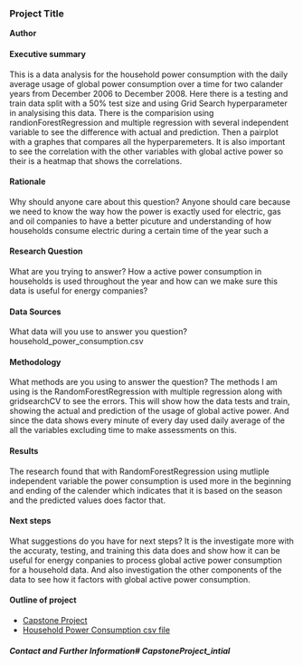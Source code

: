 ### Project Title

**Author**

#### Executive summary
This is a data analysis for the household power consumption with the daily average usage of global power consumption over a time for two calander years from December 2006 to December 2008. Here there is a testing and train data split with a 50% test size and using Grid Search hyperparameter in analysising this data. There is the comparision using randionForestRegression and multiple regression with several independent variable to see the difference with actual and prediction. Then a pairplot with a graphes that compares all the hyperparemeters. It is also important to see the correlation with the other variables with global active power so their is a heatmap that shows the correlations.  

#### Rationale
Why should anyone care about this question?
Anyone should care because we need to know the way how the power is exactly used for electric, gas and oil companies to have a better picuture and understanding of how households consume electric during a certain time of the year such a

#### Research Question
What are you trying to answer?
How a active power consumption in households is used throughout the year and how can we make sure this data is useful for energy companies?


#### Data Sources
What data will you use to answer you question?
household_power_consumption.csv

#### Methodology
What methods are you using to answer the question?
The methods I am using is the RandomForestRegression with multiple regression along with gridsearchCV to see the errors. This will show how the data tests and train, showing the actual and prediction of the usage of global active power. And since the data shows every minute of every day used daily average of the all the variables excluding time to make assessments on this. 

#### Results
The research found that with RandomForestRegression using mutliple independent variable the power consumption is used more in the beginning and ending of the calender which indicates that it is based on the season and the predicted values does factor that. 

#### Next steps
What suggestions do you have for next steps?
It is the investigate more with the accuraty, testing, and training this data does and show how it can be useful for energy conpanies to process global active power consumption for a household data. And also investigation the other components of the data to see how it factors with global active power consumption.

#### Outline of project

- [Capstone Project](Capstone_project.ipynb)
- [Household Power Consumption csv file](household_power_consumption.csv)



##### Contact and Further Information# CapstoneProject_intial

